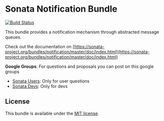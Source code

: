 Sonata Notification Bundle
==========================

[![Build Status](https://secure.travis-ci.org/sonata-project/SonataNotificationBundle.png)](https://secure.travis-ci.org/#!/sonata-project/SonataNotificationBundle)

This bundle provides a notification mechanism through abstracted message queues.

Check out the documentation on [https://sonata-project.org/bundles/notification/master/doc/index.html](https://sonata-project.org/bundles/notification/master/doc/index.html)

**Google Groups**: For questions and proposals you can post on this google groups

* [Sonata Users](https://groups.google.com/group/sonata-users): Only for user questions
* [Sonata Devs](https://groups.google.com/group/sonata-devs): Only for devs

License
-------

This bundle is available under the [MIT license](Resources/meta/LICENSE).
